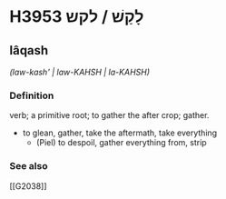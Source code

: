 # H3953 לָקַשׁ / לקש

## lâqash

_(law-kash' | law-KAHSH | la-KAHSH)_

### Definition

verb; a primitive root; to gather the after crop; gather.

- to glean, gather, take the aftermath, take everything
    - (Piel) to despoil, gather everything from, strip
### See also

[[G2038]]

